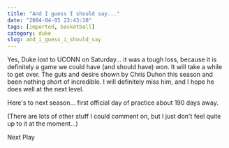 ```yaml
---
title: "And I guess I should say..."
date: "2004-04-05 23:43:10"
tags: [imported, basketball]
category: duke
slug: and_i_guess_i_should_say
---
```


Yes, Duke lost to UCONN on Saturday... it was a tough loss, because it is
definitely a game we could have (and should have) won. It will take a while to
get over. The guts and desire shown by Chris Duhon this season and been nothing
short of incredible. I will definitely miss him, and I hope he does well at the
next level.

Here's to next season... first official day of practice about 190 days away.

(There are lots of other stuff I could comment on, but I just don't feel quite
up to it at the moment...)

Next Play
